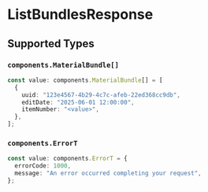 # ListBundlesResponse


## Supported Types

### `components.MaterialBundle[]`

```typescript
const value: components.MaterialBundle[] = [
  {
    uuid: "123e4567-4b29-4c7c-afeb-22ed368cc9db",
    editDate: "2025-06-01 12:00:00",
    itemNumber: "<value>",
  },
];
```

### `components.ErrorT`

```typescript
const value: components.ErrorT = {
  errorCode: 1000,
  message: "An error occurred completing your request",
};
```

